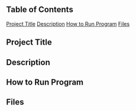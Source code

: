 ## Table of Contents
[Project Title](#Project-Title)
[Description](#Description)
[How to Run Program](#How-to-Run-Program)
[Files](#Files)


## Project Title
## Description
## How to Run Program
## Files
